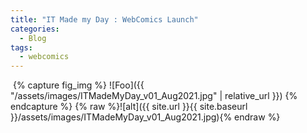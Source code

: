 ```yaml
---
title: "IT Made my Day : WebComics Launch"
categories:
  - Blog
tags:
  - webcomics
---
```

<img src="{{ site.url }}{{ site.baseurl }}/assets/images/ITMadeMyDay_v01_Aug2021.jpg" alt="">
{% capture fig_img %} ![Foo]({{ "/assets/images/ITMadeMyDay_v01_Aug2021.jpg" | relative_url }}) {% endcapture %}
{% raw %}![alt]({{ site.url }}{{ site.baseurl }}/assets/images/ITMadeMyDay_v01_Aug2021.jpg){% endraw %}